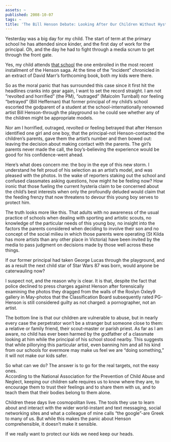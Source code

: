 ```yaml
---
assets: ~
published: 2008-10-07
tags: ~
title: 'The Bill Henson Debate: Looking After Our Children Without Hysteria'
---
```

Yesterday was a big day for my child. The start of term at the primary
school he has attended since kinder, and the first day of work for the
principal. Oh, and the day he had to fight through a media scrum to get
through the front gate.

Yes, my child attends [that school]() the one embroiled in the most
recent installment of the Henson saga. At the time of the “incident”
chronicled in an extract of David Marr’s forthcoming book, both my kids
were there.

So as the moral panic that has surrounded this case since it first hit
the headlines cranks into gear again, I want to set the record straight.
I am not “revolted and horrified” (the PM), “outraged” (Malcolm
Turnball) nor feeling “betrayed” (Bill Heffernan) that former principal
of my child’s school escorted the godparent of a student at the
school-internationally renowned artist Bill Henson-through the
playground so he could see whether any of the children might be
appropriate models.

Nor am I horrified, outraged, revolted or feeling betrayed that after
Henson identified one girl and one boy, that the principal-not
Henson-contacted the children’s parents, gave them the artist’s number
and then bowed out: leaving the decision about making contact with the
parents. The girl’s parents never made the call, the boy’s-believing the
experience would be good for his confidence-went ahead.

Here’s what does concern me: the boy in the eye of this new storm. I
understand he felt proud of his selection as an artist’s model, and was
pleased with the photos. In the wake of reporters staking out the school
and confused classmates asking questions, how might he be feeling now?
How ironic that those fueling the current hysteria claim to be concerned
about the child’s best interests when only the profoundly deluded would
claim that the feeding frenzy that now threatens to devour this young
boy serves to protect him.

The truth looks more like this. That adults with no awareness of the
usual practice of schools when dealing with sporting and artistic
scouts, no knowledge of the particular needs of this young boy, no
insight into the factors the parents considered when deciding to involve
their son and no concept of the social milieu in which those parents
were operating (St Kilda has more artists than any other place in
Victoria) have been invited by the media to pass judgment on decisions
made by those well across these things.

If our former principal had taken George Lucas through the playground,
and as a result the next child star of Star Wars 87 was born, would
anyone be caterwauling now?

I suspect not, and the reason why is clear. It is that, despite the fact
that police declined to press charges against Henson after forensically
examining the photos they dragged from the walls of the Roslyn Oxley9
gallery in May-photos that the Classification Board subsequently rated
PG-Henson is still considered guilty as not charged: a pornographer, not
an artist.

The bottom line is that our children are vulnerable to abuse, but in
nearly every case the perpetrator won’t be a stranger but someone close
to them: a relative or family friend, their scout-master or parish
priest. As far as I am aware, no child has ever been harmed by the
godfather of a classmate looking at him while the principal of his
school stood nearby. This suggests that while pillorying this particular
artist, even banning him and all his kind from our schools for evermore
may make us feel we are “doing something,” it will not make our kids
safer.

So what can we do? The answer is to go for the real targets, not the
easy ones. \
According to the National Association for the Prevention of Child Abuse
and Neglect, keeping our children safe requires us to know where they
are, to encourage them to trust their feelings and to share them with
us, and to teach them that their bodies belong to them alone.

Children these days live cosmopolitan lives. The tools they use to learn
about and interact with the wider world-instant and text messaging,
social networking sites and what a colleague of mine calls “the
google”-are Greek to many of us. But while this makes the panic about
Henson comprehensible, it doesn’t make it sensible.

If we really want to protect our kids we need keep our heads.